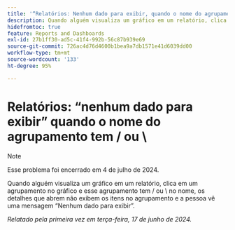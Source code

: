 ```yaml
---
title: '“Relatórios: Nenhum dado para exibir, quando o nome do agrupamento tem uma barra ou uma barra invertida”'
description: Quando alguém visualiza um gráfico em um relatório, clica em um agrupamento no gráfico e esse agrupamento tem uma barra ou uma barra invertida no nome, os detalhes que abrem não exibem os itens no agrupamento e a pessoa vê uma mensagem “Nenhum dado para exibir”.
hidefromtoc: true
feature: Reports and Dashboards
exl-id: 27b1ff30-ad5c-41f4-992b-56c87b939e69
source-git-commit: 726ac4d76d4600b1bea9a7db1571e41d6039dd00
workflow-type: tm+mt
source-wordcount: '133'
ht-degree: 95%

---
```


# Relatórios: “nenhum dado para exibir” quando o nome do agrupamento tem / ou \

>[!NOTE]
>
>Esse problema foi encerrado em 4 de julho de 2024.

Quando alguém visualiza um gráfico em um relatório, clica em um agrupamento no gráfico e esse agrupamento tem / ou \ no nome, os detalhes que abrem não exibem os itens no agrupamento e a pessoa vê uma mensagem “Nenhum dado para exibir”.

_Relatado pela primeira vez em terça-feira, 17 de junho de 2024._
